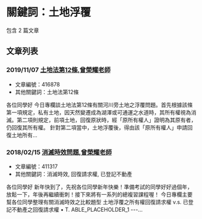# 關鍵詞：土地浮覆

包含 2 篇文章

## 文章列表

### 2019/11/07 [土地法第12條,曾榮耀老師](../../articles/416878_%E5%9C%9F%E5%9C%B0%E6%B3%95%E7%AC%AC12%E6%A2%9D%2C%E6%9B%BE%E6%A6%AE%E8%80%80%E8%80%81%E5%B8%AB.md)
- 文章編號：416878
- 其他關鍵詞：土地法第12條

各位同學好 今日專欄談土地法第12條有關河川旁土地之浮覆問題。首先根據該條第一項規定，私有土地，因天然變遷成為湖澤或可通運之水道時，其所有權視為消滅。第二項則規定，前項土地，回復原狀時，經「原所有權人」證明為其原有者，仍回復其所有權。 針對第二項當中，土地浮覆後，得由該「原所有權人」申請回復土地所有...

### 2018/02/15 [消滅時效問題,曾榮耀老師](../../articles/411317_%E6%B6%88%E6%BB%85%E6%99%82%E6%95%88%E5%95%8F%E9%A1%8C%2C%E6%9B%BE%E6%A6%AE%E8%80%80%E8%80%81%E5%B8%AB.md)
- 文章編號：411317
- 其他關鍵詞：消滅時效, 回復請求權, 已登記不動產

各位同學好 新年快到了，先祝各位同學新年快樂！準備考試的同學好好過個年，放鬆一下，年後再繼續衝刺！接下來將有一系列的總複習課程喔！ 今日專欄主要幫各位同學整理有關消滅時效之比較題型 土地浮覆之所有權回復請求權 v.s. 已登記不動產之回復請求權 • T. ABLE_PLACEHOLDER_1 ---...
